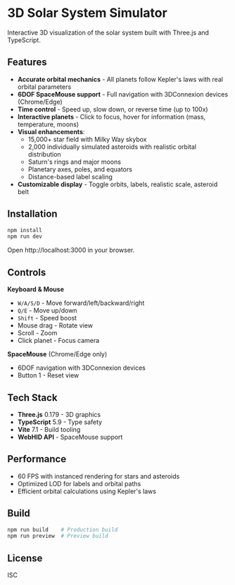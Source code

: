 # 3D Solar System Simulator

Interactive 3D visualization of the solar system built with Three.js and TypeScript.

## Features

- **Accurate orbital mechanics** - All planets follow Kepler's laws with real orbital parameters
- **6DOF SpaceMouse support** - Full navigation with 3DConnexion devices (Chrome/Edge)
- **Time control** - Speed up, slow down, or reverse time (up to 100x)
- **Interactive planets** - Click to focus, hover for information (mass, temperature, moons)
- **Visual enhancements**:
  - 15,000+ star field with Milky Way skybox
  - 2,000 individually simulated asteroids with realistic orbital distribution
  - Saturn's rings and major moons
  - Planetary axes, poles, and equators
  - Distance-based label scaling
- **Customizable display** - Toggle orbits, labels, realistic scale, asteroid belt

## Installation

```bash
npm install
npm run dev
```

Open http://localhost:3000 in your browser.

## Controls

**Keyboard & Mouse**
- `W/A/S/D` - Move forward/left/backward/right
- `Q/E` - Move up/down
- `Shift` - Speed boost
- Mouse drag - Rotate view
- Scroll - Zoom
- Click planet - Focus camera

**SpaceMouse** (Chrome/Edge only)
- 6DOF navigation with 3DConnexion devices
- Button 1 - Reset view

## Tech Stack

- **Three.js** 0.179 - 3D graphics
- **TypeScript** 5.9 - Type safety
- **Vite** 7.1 - Build tooling
- **WebHID API** - SpaceMouse support

## Performance

- 60 FPS with instanced rendering for stars and asteroids
- Optimized LOD for labels and orbital paths
- Efficient orbital calculations using Kepler's laws

## Build

```bash
npm run build    # Production build
npm run preview  # Preview build
```

## License

ISC